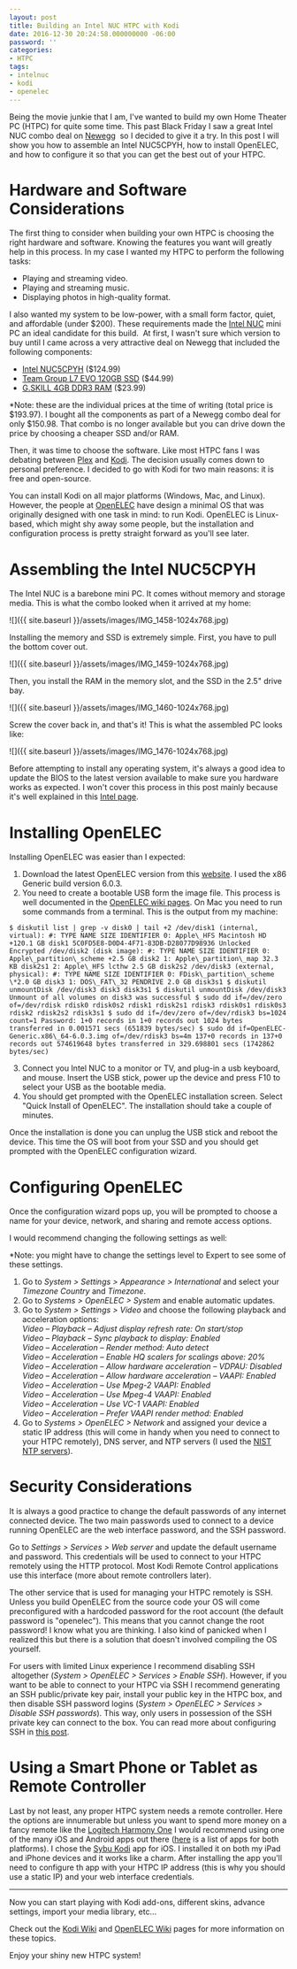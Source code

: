 ```yaml
---
layout: post
title: Building an Intel NUC HTPC with Kodi
date: 2016-12-30 20:24:58.000000000 -06:00
password: ''
categories:
- HTPC
tags:
- intelnuc
- kodi
- openelec
---
```

Being the movie&nbsp;junkie that I am, I've wanted to build my own Home Theater PC (HTPC) for quite some time. This past Black Friday I saw a great Intel NUC combo deal on [Newegg](http://www.newegg.com/)&nbsp; so I decided to give it a try. In this post I will show you how to assemble an Intel NUC5CPYH, how to install OpenELEC, and how to configure it so that you can get the best out of your HTPC.

<!--more-->

# Hardware and Software Considerations

The first thing to consider when building your own HTPC is choosing the right hardware and software. Knowing the&nbsp;features you want will greatly help in this process. In my case I wanted my HTPC to perform the following tasks:

- Playing&nbsp;and streaming video.
- Playing and streaming music.
- Displaying photos in high-quality format.

I also wanted my system to be low-power, with a small form factor, quiet, and affordable (under $200). These requirements made the [Intel NUC](http://www.intel.com/content/www/us/en/nuc/overview.html) mini PC an ideal candidate for this build. &nbsp;At first, I wasn't sure which version to buy until&nbsp;I came across a very attractive deal on Newegg that included the following components:

- [Intel NUC5CPYH](http://www.newegg.com/Product/Product.aspx?Item=N82E16856102140)&nbsp;($124.99)
- [Team Group L7 EVO 120GB SSD](http://www.newegg.com/Product/Product.aspx?Item=N82E16820313706)&nbsp;($44.99)
- [G.SKILL 4GB DDR3 RAM](http://www.newegg.com/Product/Product.aspx?Item=N82E16820231697)&nbsp;($23.99)

\*Note: these are the individual prices at the time of writing (total price is $193.97). I bought all the components as part of a Newegg combo deal for only $150.98. That combo is no longer available but you can drive down the price by choosing a cheaper SSD and/or RAM.

Then, it was time to&nbsp;choose the software. Like most HTPC fans&nbsp;I was debating between [Plex](https://www.plex.tv/) and [Kodi](https://kodi.tv/). The decision usually comes down to personal preference. I decided to go with Kodi for two main reasons: it is free and open-source.

You can install Kodi on all major platforms (Windows, Mac, and Linux). However, the people at [OpenELEC](http://openelec.tv/) have design a minimal OS that was originally designed with one task in mind: to run Kodi. OpenELEC is Linux-based, which might shy away&nbsp;some people, but the installation and configuration process is pretty straight forward as you'll see later.

# Assembling the Intel&nbsp;NUC5CPYH

The Intel NUC is a barebone mini PC. It comes without memory and storage media. This is what the combo looked when it arrived at my home:

![]({{ site.baseurl }}/assets/images/IMG_1458-1024x768.jpg)

Installing the memory and SSD is extremely simple. First, you have to pull the bottom cover out.

![]({{ site.baseurl }}/assets/images/IMG_1459-1024x768.jpg)

Then, you install the RAM in the memory slot, and the SSD in the 2.5" drive bay.

![]({{ site.baseurl }}/assets/images/IMG_1460-1024x768.jpg)

Screw the cover back in, and that's it! This is what the assembled PC&nbsp;looks like:

![]({{ site.baseurl }}/assets/images/IMG_1476-1024x768.jpg)

Before attempting to install any operating system, it's always a good idea to update the BIOS to the latest version available to make sure you hardware works as expected. I won't cover this process in this post mainly because it's well explained in this [Intel page](http://www.intel.com/content/www/us/en/support/boards-and-kits/000005636.html).

# Installing OpenELEC

Installing OpenELEC was easier than I expected:

1. Download the latest OpenELEC version from this [website](http://openelec.tv/get-openelec). I used the x86 Generic build version 6.0.3.
2. You need to create a bootable USB form the image file. This process is well documented in the [OpenELEC wiki pages](http://wiki.openelec.tv/index.php/HOW-TO:Installing_OpenELEC/Writing_The_Disk_Image#tab=Mac_OSX). On Mac you need to run some commands from a terminal. This is the output from my machine:
```
$ diskutil list | grep -v disk0 | tail +2 /dev/disk1 (internal, virtual): #: TYPE NAME SIZE IDENTIFIER 0: Apple\_HFS Macintosh HD +120.1 GB disk1 5C0FD5E8-D0D4-4F71-83DB-D28077D98936 Unlocked Encrypted /dev/disk2 (disk image): #: TYPE NAME SIZE IDENTIFIER 0: Apple\_partition\_scheme +2.5 GB disk2 1: Apple\_partition\_map 32.3 KB disk2s1 2: Apple\_HFS lcthw 2.5 GB disk2s2 /dev/disk3 (external, physical): #: TYPE NAME SIZE IDENTIFIER 0: FDisk\_partition\_scheme \*2.0 GB disk3 1: DOS\_FAT\_32 PENDRIVE 2.0 GB disk3s1 $ diskutil unmountDisk /dev/disk3 disk3 disk3s1 $ diskutil unmountDisk /dev/disk3 Unmount of all volumes on disk3 was successful $ sudo dd if=/dev/zero of=/dev/rdisk rdisk0 rdisk0s2 rdisk1 rdisk2s1 rdisk3 rdisk0s1 rdisk0s3 rdisk2 rdisk2s2 rdisk3s1 $ sudo dd if=/dev/zero of=/dev/rdisk3 bs=1024 count=1 Password: 1+0 records in 1+0 records out 1024 bytes transferred in 0.001571 secs (651839 bytes/sec) $ sudo dd if=OpenELEC-Generic.x86\_64-6.0.3.img of=/dev/rdisk3 bs=4m 137+0 records in 137+0 records out 574619648 bytes transferred in 329.698801 secs (1742862 bytes/sec)
```
3. Connect you Intel NUC to a monitor or TV, and plug-in a usb keyboard, and mouse. Insert the USB stick, power up the device and press F10 to select your USB as the bootable media.
4. You should get prompted with the OpenELEC installation screen. Select "Quick Install of OpenELEC". The installation should take a couple of minutes.

Once the installation is done you can unplug the USB stick and reboot the device. This time the OS will boot from your SSD and you should get prompted with the OpenELEC configuration wizard.

# Configuring OpenELEC

Once the configuration wizard pops up, you will be prompted&nbsp;to choose a name for your device, network, and sharing and remote access options.

I would recommend changing the following settings as well:

\*Note: you might have to change the settings level to Expert to see some of these settings.

1. Go to&nbsp;_System \> Settings \> Appearance \> International_ and select your _Timezone Country_ and _Timezone_.
2. Go to&nbsp;_Systems \> OpenELEC \> System_ and enable automatic updates.
3. Go to&nbsp;_System \> Settings \> Video_ and choose the following playback and acceleration options:  
_Video – Playback – Adjust display refresh rate: On start/stop_  
 _Video – Playback – Sync playback to display: Enabled_  
 _Video – Acceleration – Render method: Auto detect_  
 _Video – Acceleration – Enable HQ scalers for scalings above: 20%_  
 _Video – Acceleration – Allow hardware acceleration – VDPAU: Disabled_  
 _Video – Acceleration – Allow hardware acceleration – VAAPI: Enabled_  
 _Video – Acceleration – Use Mpeg-2 VAAPI: Enabled_  
 _Video – Acceleration – Use Mpeg-4 VAAPI: Enabled_  
 _Video – Acceleration – Use VC-1 VAAPI: Enabled_  
 _Video – Acceleration – Prefer VAAPI render method: Enabled_
4. Go to&nbsp;_Systems \> OpenELEC \> Network_ and assigned your device a static IP address (this will come in handy when you need to connect to your HTPC&nbsp;remotely), DNS server, and NTP servers (I used the&nbsp;[NIST NTP servers](http://tf.nist.gov/tf-cgi/servers.cgi)).

# Security Considerations

It is always a good practice to change the default passwords of any internet connected device. The two main passwords used to connect to a device running OpenELEC are the web interface password, and the SSH password.

Go to&nbsp;_Settings \> Services \> Web server_ and update the default username and password. This credentials will be used to connect to your HTPC remotely using the HTTP protocol. Most Kodi Remote Control applications use this interface (more about remote controllers later).

The other service that is used for managing your HTPC remotely is SSH. Unless you build OpenELEC from the source code your OS will come preconfigured with a hardcoded password for the root account (the default password is "openelec"). This means that you cannot change the root password! I know what you are thinking. I also kind of panicked when I realized this but there is a solution that doesn't involved compiling the OS yourself.

For users with limited Linux experience I recommend disabling SSH &nbsp;altogether (_System \> OpenELEC \> Services \> Enable SSH_). However, if you want to be able to connect to your HTPC via SSH I recommend generating an SSH public/private key pair, install your public key in the HTPC box, and then disable SSH password logins (_System \> OpenELEC \> Services \> Disable&nbsp;SSH passwords_). This way, only users in possession of the SSH private key can connect to the box. You can read more about configuring SSH&nbsp;in [this post](http://wiki.openelec.tv/index.php/Config_connect_ssh_wo_password).

# Using a Smart Phone or Tablet as Remote Controller

Last by not least, any proper HTPC system needs a remote controller. Here the options are innumerable but unless you want to spend more money on a fancy remote like the [Logitech&nbsp;Harmony One](https://www.amazon.com/Logitech-Harmony-Ultimate-Customizable-Control/dp/B00IAKLM54/ref=sr_1_2?ie=UTF8&qid=1483128758&sr=8-2&keywords=logitech+harmony+one)&nbsp;I would recommend using&nbsp;one of the many iOS and Android apps out there ([here](http://kodi.wiki/view/Smart_phone) is a list of apps for both platforms). I chose the [Sybu Kodi](https://itunes.apple.com/us/app/sybu-for-kodi-and-xbmc/id567524653?mt=8) app for iOS. I installed it on both my iPad and iPhone devices and it works like a charm. After installing the app you'll need to configure th app with&nbsp;your HTPC IP address (this is why you should use a static IP) and your web interface credentials.

* * *

Now you can start playing with Kodi add-ons, different skins, advance settings, import your media library, etc...

Check out the [Kodi Wiki](http://kodi.wiki/) and [OpenELEC Wiki](http://wiki.openelec.tv/index.php/Main_Page) pages for more information on these topics.

Enjoy your shiny new HTPC system!

